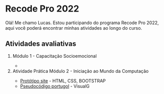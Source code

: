 <h1>Recode Pro 2022</h1>
<p>Olá! Me chamo Lucas. Estou participando do programa Recode Pro 2022, aqui você poderá encontrar minhas atividades ao longo do curso.</p>

<h2>Atividades avaliativas</h2>
<ol>
    <li>Módulo 1 - Capacitação Socioemocional</li>
    <ul>
        <li></li>
    </ul>
    <li>Atividade Prática Módulo 2 - Iniciação ao Mundo da Computação</li>
    <ul>
        <li><a href="atividade-prática-módulo-2/protótipo-site">Protótipo site</a> - HTML, CSS, BOOTSTRAP</li>
        <li><a href="atividade-prática-módulo-2/pseudocódigo-portugol">Pseudocódigo portugol</a> - VisualG</li>
    <ul>
</ol>
